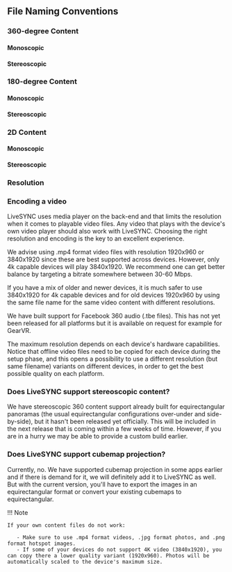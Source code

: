 
## File Naming Conventions

### 360-degree Content

#### Monoscopic

#### Stereoscopic

### 180-degree Content

#### Monoscopic

#### Stereoscopic

### 2D Content

#### Monoscopic

#### Stereoscopic

### Resolution

### Encoding a video

LiveSYNC uses media player on the back-end and that limits the resolution when it comes to playable video files. Any video that plays with the device's own video player should also work with LiveSYNC.
Choosing the right resolution and encoding is the key to an excellent experience. 

We advise using .mp4 format video files with resolution 1920x960 or 3840x1920 since these are best supported across devices. However, only 4k capable devices will play 3840x1920. We recommend one can get better balance by targeting a bitrate somewhere between 30-60 Mbps. 

If you have a mix of older and newer devices, it is much safer to use 3840x1920 for 4k capable devices and for old devices 1920x960
by using the same file name for the same video content with different resolutions. 

We have built support for Facebook 360 audio (.tbe files). This has not yet been released for all platforms but it is available on request for example for GearVR.

The maximum resolution depends on each device's hardware capabilities. Notice that offline video files need to be copied for each device during the setup phase, and this opens a possibility to use a different resolution (but same filename) variants on different devices, in order to get the best possible quality on each platform.


### Does LiveSYNC support stereoscopic content?

We have stereoscopic 360 content support already built for equirectangular panoramas (the usual equirectangular configurations over-under and side-by-side), but it hasn't been released yet officially. This will be included in the next release that is coming within a few weeks of time. However, if you are in a hurry we may be able to provide a custom build earlier.


### Does LiveSYNC support cubemap projection?

Currently, no. We have supported cubemap projection in some apps earlier and if there is demand for it, we will definitely add it to LiveSYNC as well. But with the current version, you'll have to export the images in an equirectangular format or convert your existing cubemaps to equirectangular.


!!! Note

    If your own content files do not work:
    
       - Make sure to use .mp4 format videos, .jpg format photos, and .png format hotspot images.
       - If some of your devices do not support 4K video (3840x1920), you can copy there a lower quality variant (1920x960). Photos will be automatically scaled to the device's maximum size.